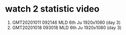 # watch 2 statistic video

1. GMT20201011 092146 MLD 6th Ju 1920x1080 (day 3)
2. GMT20201018 093018 MLD 6th Ju 1920x1080 (day 3)
